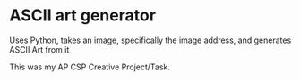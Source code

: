 # ASCII art generator
Uses Python, takes an image, specifically the image address, and generates ASCII Art from it

This was my AP CSP Creative Project/Task.
